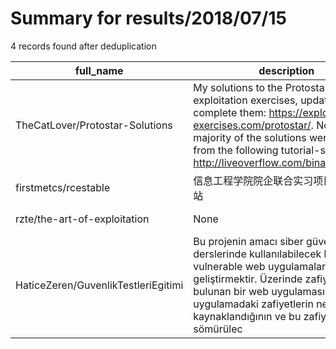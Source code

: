 
# Summary for results/2018/07/15
    
4 records found after deduplication

| full_name | description | html_url | matched_list | matched_count | pushed_at | size | stargazers_count | language | forks_count |
|-------------------------------------|------------------------------------------------------------------------------------------------------------------------------------------------------------------------------------------------------------------------------------------------------------------|--------------------------------------------------------|----------------|-----------------|---------------------------|--------|--------------------|------------|---------------|
| TheCatLover/Protostar-Solutions | My solutions to the Protostar exploitation exercises, updated as I complete them: https://exploit-exercises.com/protostar/. Note: a majority of the solutions were derived from the following tutorial-series: http://liveoverflow.com/binary_hacking/ | https://github.com/TheCatLover/Protostar-Solutions | ['exploit'] | 1 | 2018-07-15 21:58:36+00:00 | 54 | 1 | Python | 0 |
| firstmetcs/rcestable | 信息工程学院院企联合实习项目，电商网站 | https://github.com/firstmetcs/rcestable | ['rce'] | 1 | 2018-07-15 08:48:45+00:00 | 10489 | 0 | JavaScript | 0 |
| rzte/the-art-of-exploitation | None | https://github.com/rzte/the-art-of-exploitation | ['exploit'] | 1 | 2018-07-15 10:38:58+00:00 | 133 | 0 | C | 0 |
| HaticeZeren/GuvenlikTestleriEgitimi | Bu projenin amacı siber güvenlik derslerinde kullanılabilecek bir düzeyde vulnerable web uygulamaları geliştirmektir. Üzerinde zafiyetler bulunan bir web uygulamasıdır. Bu uygulamadaki zafiyetlerin neden kaynaklandığının ve bu zafiyetlerin nasıl sömürülec | https://github.com/HaticeZeren/GuvenlikTestleriEgitimi | ['exploit'] | 1 | 2018-07-15 19:46:31+00:00 | 3820 | 0 | PHP | 0 |
